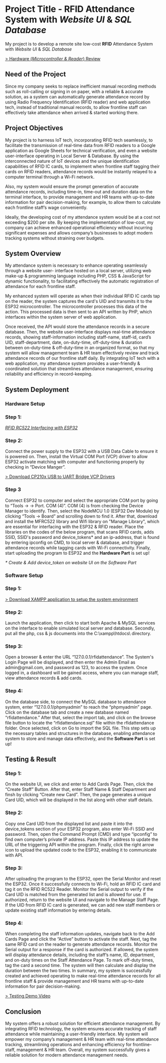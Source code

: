 <h1>Project Title - <b>RFID</b> Attendance System with <i>Website UI</i> & <i>SQL Database</i></h1>
<p>My project is to develop a remote site low-cost <b>RFID</b> Attendance System with <i>Website UI</i> & <i>SQL Database</i></p>
<a href="https://drive.google.com/file/d/1EaAlEutcbHNaETe_XokqCBr1suZM9gVW/view" target="_blank">> Hardware (<i>Microcontroller & Reader</i>) Review</a>
<h2>Need of the Project</h2>
<p>Since my company seeks to replace inefficient manual recording methods such as roll-calling or signing in on paper, with a reliable & accurate solution, as a system can automatically generate attendance record by using Radio Frequency Identification (RFID reader) and web application tech, instead of traditional manual records, to allow frontline staff can effectively take attendance when arrived & started working there.</p>
<h2>Project Objectives</h2>
<p>My project is to harness IoT tech, incorporating RFID tech seamlessly, to facilitate the transmission of real-time data from RFID readers to a Google application as Google Sheets for technical verification, and even a website user-interface operating in Local Server & Database. By using the interconnected nature of IoT devices and the unique identification capabilities of RFID IC cards, to implement when frontline staff tagging their cards on RFID readers, attendance records would be instantly relayed to a computer terminal through a Wi-Fi network.</p> 
<p>Also, my system would ensure the prompt generation of accurate attendance records, including time-in, time-out and duration data on the terminal interface, to provide management and HR teams with up-to-date information for pair decision-making, for example, to allow them to calculate each frontline staff’s wage conveniently.</p>
<p>Ideally, the developing cost of my attendance system would be at a cost not exceeding $200 per site. By keeping the implementation of low-cost, my company can achieve enhanced operational efficiency without incurring significant expenses and allows company’s businesses to adopt modern tracking systems without straining over budgets.</p>
<h2>System Overview</h2>
<p>My attendance system is necessary to enhance operating seamlessly through a website user- interface hosted on a local server, utilizing web make-up & programming language including PHP, CSS & JavaScript for dynamic functionality, to
facilitating effectively the automatic registration of attendance for each frontline staff.</p>
<p>My enhanced system will operate as when their individual RFID IC cards tap on the reader, the system captures the card's UID and transmits it to the ESP32 microcontroller. The microcontroller processes this data of the action. This processed data is then sent to an API written by PHP, which interfaces within the system server of web application.</p>
<p>Once received, the API would store the attendance records in a secure database. Then, the website user-interface displays real-time attendance records, showing staff-information including staff-name, staff-id, card’s UID, staff-department, date, on-duty-time, off-duty-time & duration between on-duty-time & off-duty-time in an organized format, so that my system will allow management team & HR team effectively review and track attendance records of our frontline staff daily. By integrating IoT tech with a web application, my attendance system provides a user-friendly & coordinated solution that streamlines attendance management, ensuring reliability and efficiency in record-keeping.</p>
<h2>System Deployment</h2>
<h3>Hardware Setup</h3>
<h3>Step 1: </h3>
<a href="https://www.electronicwings.com/esp32/rfid-rc522-interfacing-with-esp32" target="_blank"><i>RFID RC522 Interfacing with ESP32</i></a> 
<br>
<h3>Step 2: </h3>
<p>Connect the power supply to the ESP32 with a USB Data Cable to ensure it is powered on. Then, install the Virtual COM Port (VCP) driver to allow ESP32 activate matching with computer and functioning properly by checking in “Device Manger”.</p>
<a href="https://www.silabs.com/developer-tools/usb-to-uart-bridge-vcp-drivers?tab=downloads" target="_blank">> Download CP210x USB to UART Bridge VCP Drivers</a> 
<h3>Step 3</h3>
<p>Connect ESP32 to computer and select the appropriate COM port by going to “Tools -> -> Port. COM (4)”. COM (4) is from checking the Device Manager to identify. Then, select the NodeMCU 1.0 (ESP32 Dev Module) by clicking “Tools -> Board” and scrolling down to find it. After that, download and install the MFRC522 library and Wifi library on "Manage Library", which are essential for interfacing with the ESP32 & RFID reader. Place the libraries on the codes of the below program, that scans RFID cards, adds SSID, SSID's password and device_tokens* and an ip-address, that is found by entering ipconfig on CMD, to local server & database, and trigger attendance records while tagging cards with Wi-Fi connectivity. Finally, start uploading the program to ESP32 and the <b>Hardware Part</b> is set up!</p>
<i>* Create & Add device_token on website UI on the Software Part</i>
<h3>Software Setup</h3>
<h3>Step 1: </h3>
<a href="https://www.apachefriends.org" target="_blank">> Download XAMPP application to setup the system environment</a> 
<h3>Step 2: </h3>
<p>Launch the application, then click to start both Apache & MySQL services on the interface to enable simulated local server and database. Secondly, put all the php, css & js documents into the C:\xampp\htdocs\ directory.</p>
<h3>Step 3: </h3>
<p>Open a browser & enter the URL “127.0.0.1/rfidattendance”. The System's Login Page will be displayed, and then enter the Admin Email as admin@gmail.com, and password as 123, to access the system. Once logged in, a dashboard will be gained access, where you can manage staff, view attendance records & add cards.</p>
<h3>Step 4: </h3>
<p>On the database side, to connect the MySQL database to attendance system, enter “127.0.0.1/phpmyadmin” to reach the “phpmyadmin” page. Click on the database tab and create a new database named “rfidattendance.” After that, select the import tab, and click on the browse file button to locate the “rfidattendance.sql” file within the rfidattendance folder. Once selected, click on Go to import the SQL file. This step sets up the necessary tables and structures in the database, enabling attendance system to store and manage data effectively, and the <b>Software Part</b> is set up!</p>
<h2>Testing & Result</h2>
<h3>Step 1: </h3>
<p>On the website UI, we click and enter to Add Cards Page. Then, click the “Create Staff” Button. After that, enter Staff Name & Staff Department and finsh by clicking “Create new Card”. Then, the page generates a unique Card UID, which will be displayed in the list along with other staff details.</p>
<h3>Step 2: </h3>
<p>Copy one Card UID from the displayed list and paste it into the device_tokens section of your ESP32 program, also enter Wi-Fi SSID and password. Then, open the Command Prompt (CMD) and type “ipconfig” to find own computer’s private IP address. Paste this IP address to update the URL of the triggering API within the program. Finally, click the right arrow icon to upload the updated code to the ESP32, enabling it to communicate with API.</p>
<h3>Step 3: </h3>
<p>After uploading the program to the ESP32, open the Serial Monitor and reset the ESP32. Once it successfully connects to Wi-Fi, hold an RFID IC card and tag it on the RFID RC522 Reader. Monitor the Serial output to verify if the Card UID is matched from the generated list and is allowed for use. If authorized, return to the website UI and navigate to the Manage Staff Page. If the UID from RFID IC card is generated, we can add new staff members or update existing staff information by entering details.</p>
<h3>Step 4: </h3>
<p>When completing the staff information updates, navigate back to the Add Cards Page and click the “Active” button to activate the staff. Next, tag the same RFID card on the reader to generate attendance records. Monitor the Serial output for a response if the card is authorized. If allowed, the system will display attendance details, including the staff’s name, ID, department, and on-duty times on the Staff Attendance Page. To mark off-duty times, tag the card a second time. The system will then calculate and display the duration between the two times. In summary, my system is successfully created and achieved operating to make real-time attendance records for all frontline staff & provide management and HR teams with up-to-date information for pair decision-making.</p>
<a href="https://drive.google.com/file/d/1R86DgxyE7ceJuXDggssVAlm5G_Mpak7-/view" target="_blank">> Testing Demo Video</a> 
<h2>Conclusion</h2>
<p>My system offers a robust solution for efficient attendance management. By integrating RFID technology, the system ensures accurate tracking of staff attendance while maintaining a user-friendly interface. My system will empower my company’s management & HR team with real-time attendance tracking, streamlining operations and enhancing efficiency for frontline-staff, management & HR team. Overall, my system successfully gives a reliable solution for modern attendance management needs.</p>
